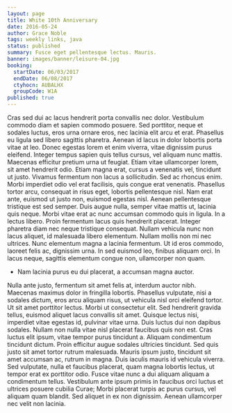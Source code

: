 ```yaml
---
layout: page
title: White 10th Anniversary
date: 2016-05-24
author: Grace Noble
tags: weekly links, java
status: published
summary: Fusce eget pellentesque lectus. Mauris.
banner: images/banner/leisure-04.jpg
booking:
  startDate: 06/03/2017
  endDate: 06/08/2017
  ctyhocn: AUBALHX
  groupCode: W1A
published: true
---
```

Cras sed dui ac lacus hendrerit porta convallis nec dolor. Vestibulum commodo diam et sapien commodo posuere. Sed porttitor, neque et sodales luctus, eros urna ornare eros, nec lacinia elit arcu et erat. Phasellus eu ligula sed libero sagittis pharetra. Aenean id lacus in dolor lobortis porta vitae at leo. Donec egestas lorem et enim viverra, vitae dignissim purus eleifend. Integer tempus sapien quis tellus cursus, vel aliquam nunc mattis. Maecenas efficitur pretium urna ut feugiat. Etiam vitae ullamcorper lorem, sit amet hendrerit odio. Etiam magna erat, cursus a venenatis vel, tincidunt ut justo. Vivamus fermentum non lacus a sollicitudin.
Sed ac rhoncus enim. Morbi imperdiet odio vel erat facilisis, quis congue erat venenatis. Phasellus tortor arcu, consequat in risus eget, lobortis pellentesque nisl. Nam erat ante, euismod ut justo non, euismod egestas nisl. Aenean pellentesque tristique est sed semper. Duis augue nulla, semper vitae mattis ut, lacinia quis neque. Morbi vitae erat ac nunc accumsan commodo quis in ligula. In a lectus libero. Proin fermentum lacus quis hendrerit placerat. Integer pharetra diam nec neque tristique consequat. Nullam vehicula nunc non lacus aliquet, id malesuada libero elementum. Nullam mollis non mi nec ultrices. Nunc elementum magna a lacinia fermentum. Ut id eros commodo, laoreet felis ac, dignissim urna. In sed euismod leo, finibus aliquam orci. In lacus neque, sagittis elementum congue non, ullamcorper non quam.

* Nam lacinia purus eu dui placerat, a accumsan magna auctor.

Nulla ante justo, fermentum sit amet felis at, interdum auctor nibh. Maecenas maximus dolor in fringilla lobortis. Phasellus vulputate, nisi a sodales dictum, eros arcu aliquam risus, ut vehicula nisl orci eleifend tortor. Ut sit amet porttitor lectus. Morbi ut consectetur elit. Sed hendrerit gravida tellus, euismod aliquet lacus convallis sit amet. Quisque lectus nisi, imperdiet vitae egestas id, pulvinar vitae urna. Duis luctus dui non dapibus sodales. Nullam non nulla vitae nisl placerat faucibus quis non est. Cras luctus elit ipsum, vitae tempor purus tincidunt a.
Aliquam condimentum tincidunt dictum. Proin efficitur augue sodales ultricies tincidunt. Sed quis justo sit amet tortor rutrum malesuada. Mauris ipsum justo, tincidunt sit amet accumsan ac, rutrum in magna. Duis iaculis mauris id vehicula viverra. Sed vulputate, nulla et faucibus placerat, quam magna lobortis lectus, ut tempor erat ex porttitor odio. Fusce vitae nunc a dui aliquam aliquam a condimentum tellus. Vestibulum ante ipsum primis in faucibus orci luctus et ultrices posuere cubilia Curae; Morbi placerat turpis ac purus cursus, vel aliquam quam blandit. Sed aliquet in ex non dignissim. Aenean ullamcorper nec velit non lacinia.

